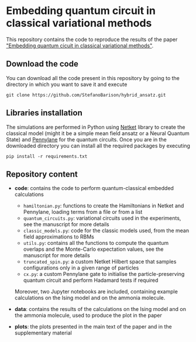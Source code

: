 # Embedding quantum circuit in classical variational methods

This repository contains the code to reproduce the results of the paper ["Embedding quantum cicuit in classical variational methods"](./).

## Download the code

You can download all the code present in this repository by going to the directory in which you want to save it and execute

```
git clone https://github.com/StefanoBarison/hybrid_ansatz.git
```

## Libraries installation

The simulations are performed in Python using [Netket](https://www.netket.org/) library to create the classical model (might it be a simple mean field ansatz or a Neural Quantum State) and [Pennylane](https://pennylane.ai/) for the quantum circuits.
Once you are in the downloaded directory you can install all the required packages by executing

```
pip install -r requirements.txt
```

## Repository content

- **code**: contains the code to perform quantum-classical embedded calculations
   
    - `hamiltonian.py`: functions to create the Hamiltonians in Netket and Pennylane, loading terms from a file or from a list
    - `quantum_circuits.py`: variational circuits used in the experiments, see the manuscript for more details
    - `classic_models.py`: code for the classic models used, from the mean field approximations to RBMs
    - `utils.py`: contains all the functions to compute the quantum overlaps and the Monte-Carlo expectation values, see the manuscript for more details
    - `truncated_spin.py`: a custom Netket Hilbert space that samples configurations only in a given range of particles
    - `cx.py`: a custom Pennylane gate to initialise the particle-preserving quantum circuit and perform Hadamard tests if required

   Moreover, two Jupyter notebooks are included, containing example calculations on the Ising model and on the ammonia molecule.

- **data**: contains the results of the calculations on the Ising model and on the ammonia molecule, used to produce the plot in the paper
- **plots**: the plots presented in the main text of the paper and in the supplementary material